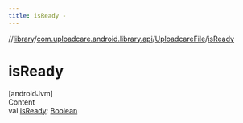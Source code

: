 ```yaml
---
title: isReady -
---
```

//[library](../../index.md)/[com.uploadcare.android.library.api](../index.md)/[UploadcareFile](index.md)/[isReady](is-ready.md)



# isReady  
[androidJvm]  
Content  
val [isReady](is-ready.md): [Boolean](https://kotlinlang.org/api/latest/jvm/stdlib/kotlin/-boolean/index.html)  



